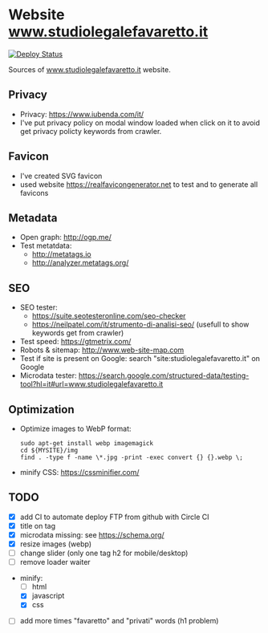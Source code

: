 # Website www.studiolegalefavaretto.it

[![Deploy Status](https://circleci.com/gh/giursino/studiolegalefavaretto.it.svg?style=svg)](https://circleci.com/gh/giursino/studiolegalefavaretto.it)

Sources of www.studiolegalefavaretto.it website.


## Privacy

* Privacy: https://www.iubenda.com/it/
* I've put privacy policy on modal window loaded when click on it to avoid get privacy policty keywords from crawler.


## Favicon

* I've created SVG favicon
* used website https://realfavicongenerator.net to test and to generate all favicons


## Metadata

* Open graph: http://ogp.me/
* Test metatdata: 
  * http://metatags.io
  * http://analyzer.metatags.org/


## SEO

* SEO tester: 
  * https://suite.seotesteronline.com/seo-checker
  * https://neilpatel.com/it/strumento-di-analisi-seo/ (usefull to show keywords get from crawler)
* Test speed: https://gtmetrix.com/
* Robots & sitemap: http://www.web-site-map.com
* Test if site is present on Google: search "site:studiolegalefavaretto.it" on Google
* Microdata tester: https://search.google.com/structured-data/testing-tool?hl=it#url=www.studiolegalefavaretto.it

## Optimization

* Optimize images to WebP format:
  
    ```
    sudo apt-get install webp imagemagick
    cd ${MYSITE}/img
    find . -type f -name \*.jpg -print -exec convert {} {}.webp \;
    ```

* minify CSS: https://cssminifier.com/

## TODO

- [x] add CI to automate deploy FTP from github with Circle CI
- [x] title on <a> tag
- [x] microdata missing: see https://schema.org/
- [x] resize images (webp)
- [ ] change slider (only one tag h2 for mobile/desktop)
- [ ] remove loader waiter
- minify:
  - [ ] html
  - [x] javascript
  - [x] css
- [ ] add more times "favaretto" and "privati" words (h1 problem)
